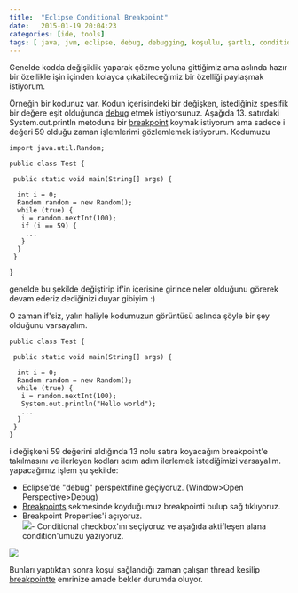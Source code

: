 ```yaml
---
title:  "Eclipse Conditional Breakpoint"
date:   2015-01-19 20:04:23
categories: [ide, tools]
tags: [ java, jvm, eclipse, debug, debugging, koşullu, şartlı, conditional, breakpoint]
---
```


Genelde kodda değişiklik yaparak çözme yoluna gittiğimiz ama aslında hazır bir özellikle işin içinden kolayca çıkabileceğimiz bir özelliği paylaşmak istiyorum.  
  
Örneğin bir kodunuz var. Kodun içerisindeki bir değişken, istediğiniz spesifik bir değere eşit olduğunda [debug](http://en.wikipedia.org/wiki/Debugging) etmek istiyorsunuz. Aşağıda 13. satırdaki System.out.println metoduna bir [breakpoint](http://en.wikipedia.org/wiki/Breakpoint) koymak istiyorum ama sadece i değeri 59 olduğu zaman işlemlerimi gözlemlemek istiyorum. Kodumuzu  
  


	import java.util.Random;

	public class Test {

	 public static void main(String[] args) {

	  int i = 0;
	  Random random = new Random();
	  while (true) {
	   i = random.nextInt(100);
	   if (i == 59) {
		...
	   }
	  }
	 }

	}

genelde bu şekilde değiştirip if'in içerisine girince neler olduğunu görerek devam ederiz dediğinizi duyar gibiyim :)  
  
O zaman if'siz, yalın haliyle kodumuzun görüntüsü aslında şöyle bir şey olduğunu varsayalım.  


	public class Test {

	 public static void main(String[] args) {

	  int i = 0;
	  Random random = new Random();
	  while (true) {
	   i = random.nextInt(100);
	   System.out.println("Hello world");
	   ...
	  }
	 }
	}

i değişkeni 59 değerini aldığında 13 nolu satıra koyacağım breakpoint'e takılmasını ve ilerleyen kodları adım adım ilerlemek istediğimizi varsayalım. yapacağımız işlem şu şekilde:  
  
- Eclipse'de "debug" perspektifine geçiyoruz. (Window>Open Perspective>Debug)  
- [Breakpoints](http://en.wikipedia.org/wiki/Breakpoint) sekmesinde koyduğumuz breakpointi bulup sağ tıklıyoruz.  
- Breakpoint Properties'i açıyoruz.  
[![](http://1.bp.blogspot.com/-yIOxrCBYDyo/VL0XMle2wgI/AAAAAAAAAhw/ebTwvsMDslo/s1600/breakpoint.png)](http://1.bp.blogspot.com/-yIOxrCBYDyo/VL0XMle2wgI/AAAAAAAAAhw/ebTwvsMDslo/s1600/breakpoint.png)- Conditional checkbox'ını seçiyoruz ve aşağıda aktifleşen alana condition'umuzu yazıyoruz.  
  

[![](http://1.bp.blogspot.com/-h1IuED8LuXU/VL0XW3WgMTI/AAAAAAAAAh4/ASCn4jti_Tw/s1600/breakpoint2.png)](http://1.bp.blogspot.com/-h1IuED8LuXU/VL0XW3WgMTI/AAAAAAAAAh4/ASCn4jti_Tw/s1600/breakpoint2.png)

  
Bunları yaptıktan sonra koşul sağlandığı zaman çalışan thread kesilip [breakpointte](http://en.wikipedia.org/wiki/Breakpoint) emrinize amade bekler durumda oluyor.  
  
